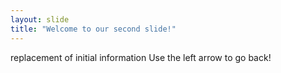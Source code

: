 ```yaml
---
layout: slide
title: "Welcome to our second slide!"
---
```

replacement of initial information
Use the left arrow to go back!
